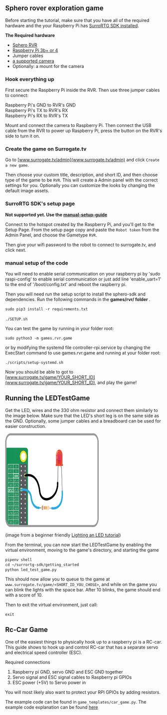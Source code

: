 ## Sphero rover exploration game

Before starting the tutorial, make sure that you have all of the required hardware and
the your Raspberry Pi has [SurroRTG SDK installed](getting_started).

**The Required hardware**

-   [Sphero RVR](https://sphero.com/products/rvr)
-   [Raspberry Pi 3b+ or 4](https://www.raspberrypi.org/products/)
-   Jumper cables
-   [a supported camera](camera_support)
-   Optionally: a mount for the camera

### Hook everything up

First secure the Raspberry Pi inside the RVR. Then use three jumper cables to connect:

Raspberry Pi's GND to RVR's GND  
Raspberry Pi's TX to RVR's RX  
Raspberry Pi's RX to RVR's TX

Mount and connect the camera to Raspberry Pi. Then connect the USB cable from the RVR to power up
Raspberry Pi, press the button on the RVR's side to turn it on.

### Create the game on Surrogate.tv

Go to [www.surrogate.tv/admin](www.surrogate.tv/admin) and click `Create a new game`.

Then choose your custom title, description, and short ID, and then choose type of the game to be `RVR`.
This will create a Admin panel with the correct settings for you. Optionally you can customize the looks
by changing the default image assets.

### SurroRTG SDK's setup page

<strong>Not supported yet. Use the [manual-setup-guide](#manual-setup-of-the-code) </strong>

Connect to the hotspot created by the Raspberry Pi, and you'll get to the Setup Page. From the setup page
copy and paste the `Robot token` from the Admin Panel, and choose the Gametype `RVR`.

Then give your wifi password to the robot to connect to surrogate.tv, and click next.

### manual setup of the code

You will need to enable serial communication on your raspberry pi by 'sudo raspi-config' to enable serial communication or just add line 'enable_uart=1' to the end of '/boot/config.txt' and reboot the raspberry pi.

Then you will need run the setup script to install the sphero-sdk and dependencies. Run the following commands in the <strong> games/rvr/ folder </strong>.

```
sudo pip3 install -r requirements.txt

./SETUP.sh
```

You can test the game by running in your folder root:

```
sudo python3 -m games.rvr.game
```

or by modifying the systemd file controller-rpi.service by changing the ExecStart command to use games.rvr.game and running at your folder root:

```
./scripts/setup-systemd.sh
```

Now you should be able to got to [www.surrogate.tv/game/YOUR_SHORT_ID](www.surrogate.tv/game/YOUR_SHORT_ID),
and play the game!

## Running the LEDTestGame

Get the LED, wires and the 330 ohm resistor and connect them similarly to the
image below. Make sure that the LED's short leg is on the same side as the
GND. Optionally, some jumper cables and a breadboard can be used for easier construction.

<p align="left">
  <img width="300" height="300" src="_static/images/led.png">
</p>

(image from a beginner friendly
[Lighting an LED tutorial](https://projects.raspberrypi.org/en/projects/physical-computing/2))

From the terminal, you can now start the LEDTestGame by enabling
the virtual environment, moving to the game's directory, and starting
the game

```
pipenv shell
cd ~/surrortg-sdk/getting_started
python led_test_game.py
```

This should now allow you to queue to the game at
`www.surrogate.tv/game/<SHORT_ID_YOU_CHOSE>`, and while on the game you can
blink the lights with the space bar. After 10 blinks, the game should end with
a score of 10.

Then to exit the virtual environment, just call:

```
exit
```

## Rc-Car Game

One of the easiest things to physically hook up to a raspberry pi is a RC-car.
This guide shows to hook up and control RC-car that has a separate servo and electrical speed controller (ESC).

Required connections

1. Raspberry pi GND, servo GND and ESC GND together
2. Servo signal and ESC signal cables to Raspberry pi GPIOs
3. ESC power (+5V) to Servo power in

You will most likely also want to protect your RPI GPIOs by adding resistors.

The example code can be found in `game_templates/car_game.py`. The example code explanation can be
found [here](modules/game_templates.html#car-game)
